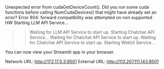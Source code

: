 

Unexpected error from cudaGetDeviceCount(). Did you run some cuda functions before calling NumCudaDevices() that might have already set an error? Error 804: forward compatibility was attempted on non supported HW
Starting LLM API Service...
>> Waiting for LLM API Service to start up.
Starting Chatchat API Service...
>> Waiting for Chatchat API Service to start up.
>> Waiting for Chatchat API Service to start up.
Starting WebUI Service...

  You can now view your Streamlit app in your browser.

  Network URL: http://172.17.0.3:8501
  External URL: http://113.207.111.143:8501
